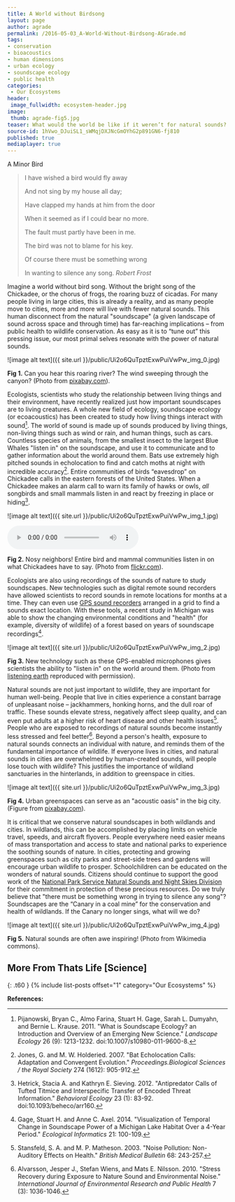 ```yaml
---
title: A World without Birdsong
layout: page
author: agrade
permalink: /2016-05-03_A-World-Without-Birdsong-AGrade.md
tags:
- conservation
- bioacoustics
- human dimensions
- urban ecology
- soundscape ecology
- public health
categories:
 - Our Ecosystems
header:
 image_fullwidth: ecosystem-header.jpg
image:
 thumb: agrade-fig5.jpg
teaser: What would the world be like if it weren’t for natural sounds? Are we facing an imminent extinction of the natural soundscape experience?
source-id: 1hVwo_DJuiSL1_sWMqjDXJNcGmOYhG2p891GN6-fj810
published: true
mediaplayer: true
---
```

A Minor Bird

> I have wished a bird would fly away 
>
> And not sing by my house all day;
>
> Have clapped my hands at him from the door
>
> When it seemed as if I could bear no more.
>
> The fault must partly have been in me.
>
> The bird was not to blame for his key.
>
> Of course there must be something wrong
>
> In wanting to silence any song.
<cite>Robert Frost</cite>

Imagine a world without bird song. Without the bright song of the Chickadee, or the chorus of frogs, the roaring buzz of cicadas. For many people living in large cities, this is already a reality, and as many people move to cities, more and more will live with fewer natural sounds. This human disconnect from the natural "soundscape" (a given landscape of sound across space and through time) has far-reaching implications – from public health to wildlife conservation. As easy as it is to “tune out” this pressing issue, our most primal selves resonate with the power of natural sounds.

![image alt text]({{ site.url }}/public/Ui2o6QuTpztExwPuiVwPw_img_0.jpg)

**Fig 1.** Can you hear this roaring river? The wind sweeping through the canyon? (Photo from [pixabay.com](http://www.pixabay.com)).  

Ecologists, scientists who study the relationship between living things and their environment, have recently realized just how important soundscapes are to living creatures. A whole new field of ecology, soundscape ecology (or ecoacoustics) has been created to study how living things interact with sound[^1]. The world of sound is made up of sounds produced by living things, non-living things such as wind or rain, and human things, such as cars. Countless species of animals, from the smallest insect to the largest Blue Whales "listen in" on the soundscape, and use it to communicate and to gather information about the world around them. Bats use extremely high pitched sounds in echolocation to find and catch moths at night with incredible accuracy[^2]. Entire communities of birds “eavesdrop” on Chickadee calls in the eastern forests of the United States. When a Chickadee makes an alarm call to warn its family of hawks or owls, *all* songbirds and small mammals listen in and react by freezing in place or hiding[^3]. 

![image alt text]({{ site.url }}/public/Ui2o6QuTpztExwPuiVwPw_img_1.jpg)

<audio src="{{ site.url }}/public/agrade.mp3" type="audio/mp3" controls="controls"></audio>

**Fig 2.** Nosy neighbors! Entire bird and mammal communities listen in on what Chickadees have to say. (Photo from [flickr.com](https://www.flickr.com/photos/72005145@N00/3601484869)).

Ecologists are also using recordings of the sounds of nature to study soundscapes. New technologies such as digital remote sound recorders have allowed scientists to record sounds in remote locations for months at a time. They can even use [GPS sound recorders](http://www.ncbi.nlm.nih.gov/pmc/articles/PMC4100896/) arranged in a grid to find a sounds exact location. With these tools, a recent study in Michigan was able to show the changing environmental conditions and "health" (for example, diversity of wildlife) of a forest based on years of soundscape recordings[^4].

![image alt text]({{ site.url }}/public/Ui2o6QuTpztExwPuiVwPw_img_2.jpg)

**Fig 3.** New technology such as these GPS-enabled microphones gives scientists the ability to "listen in" on the world around them. (Photo from [listening earth](http://www.listeningearth.com/blog/the-pibo-an-experimental-diy-soundscape-microphone-array) reproduced with permission).

Natural sounds are not just important to wildlife, they are important for human well-being. People that live in cities experience a constant barrage of unpleasant noise – jackhammers, honking horns, and the dull roar of traffic. These sounds elevate stress, negatively affect sleep quality, and can even put adults at a higher risk of heart disease and other health issues[^5]. People who are exposed to recordings of natural sounds become instantly less stressed and feel better[^6]. Beyond a person's health, exposure to natural sounds connects an individual with nature, and reminds them of the fundamental importance of wildlife. If everyone lives in cities, and natural sounds in cities are overwhelmed by human-created sounds, will people lose touch with wildlife? This justifies the importance of wildland sanctuaries in the hinterlands, in addition to greenspace in cities.

![image alt text]({{ site.url }}/public/Ui2o6QuTpztExwPuiVwPw_img_3.jpg)

**Fig 4.** Urban greenspaces can serve as an "acoustic oasis" in the big city. (Figure from [pixabay.com](http://www.pixabay.com)).

It is critical that we conserve natural soundscapes in both wildlands and cities. In wildlands, this can be accomplished by placing limits on vehicle travel, speeds, and aircraft flyovers. People everywhere need easier means of mass transportation and access to state and national parks to experience the soothing sounds of nature. In cities, protecting and growing greenspaces such as city parks and street-side trees and gardens will encourage urban wildlife to prosper. Schoolchildren can be educated on the wonders of natural sounds. Citizens should continue to support the good work of the [National Park Service Natural Sounds and Night Skies Division](http://www.nps.gov/orgs/1050/index.htm) for their commitment in protection of these precious resources. Do we truly believe that "there must be something wrong in trying to silence any song"? Soundscapes are the “Canary in a coal mine” for the conservation and health of wildlands. If the Canary no longer sings, what will we do? 

![image alt text]({{ site.url }}/public/Ui2o6QuTpztExwPuiVwPw_img_4.jpg)

**Fig 5.** Natural sounds are often awe inspiring! (Photo from Wikimedia commons). 


[^1]:Pijanowski, Bryan C., Almo Farina, Stuart H. Gage, Sarah L. Dumyahn, and Bernie L. Krause. 2011. "What is Soundscape Ecology? an Introduction and Overview of an Emerging New Science." *Landscape Ecology* 26 (9): 1213-1232. doi:10.1007/s10980-011-9600-8.

[^2]:Jones, G. and M. W. Holderied. 2007. "Bat Echolocation Calls: Adaptation and Convergent Evolution." *Proceedings.Biological Sciences / the Royal Society* 274 (1612): 905-912.

[^3]:Hetrick, Stacia A. and Kathryn E. Sieving. 2012. "Antipredator Calls of Tufted Titmice and Interspecific Transfer of Encoded Threat Information." *Behavioral Ecology* 23 (1): 83-92. doi:10.1093/beheco/arr160.

[^4]:Gage, Stuart H. and Anne C. Axel. 2014. "Visualization of Temporal Change in Soundscape Power of a Michigan Lake Habitat Over a 4-Year Period." *Ecological Informatics* 21: 100-109.

[^5]:Stansfeld, S. A. and M. P. Matheson. 2003. "Noise Pollution: Non-Auditory Effects on Health." *British Medical Bulletin* 68: 243-257.

[^6]:Alvarsson, Jesper J., Stefan Wiens, and Mats E. Nilsson. 2010. "Stress Recovery during Exposure to Nature Sound and Environmental Noise." *International Journal of Environmental Research and Public Health* 7 (3): 1036-1046.

## More From Thats Life [Science]
{: .t60 }
{% include list-posts offset="1" category="Our Ecosystems" %}

**References:**
